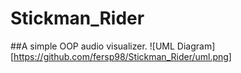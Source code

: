 # Stickman_Rider

##A simple OOP audio visualizer.
![UML Diagram][https://github.com/fersp98/Stickman_Rider/uml.png]
